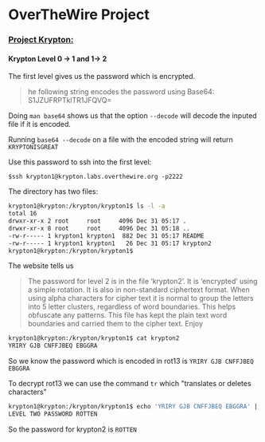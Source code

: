 # OverTheWire Project

### [Project Krypton:](http://overthewire.org/wargames/krypton/)

#### Krypton Level 0 -> 1 and 1-> 2

The first level gives us the password which is encrypted.

>he following string encodes the password using Base64: S1JZUFRPTklTR1JFQVQ=

Doing `man base64` shows us that the option `--decode` will decode the inputed file if it is encoded.

Running `base64 --decode` on a file with the encoded string will return `KRYPTONISGREAT`

Use this password to ssh into the first level:

`$ssh krypton1@krypton.labs.overthewire.org -p2222`

The directory has two files:

```bash
krypton1@krypton:/krypton/krypton1$ ls -l -a
total 16
drwxr-xr-x 2 root     root     4096 Dec 31 05:17 .
drwxr-xr-x 8 root     root     4096 Dec 31 05:18 ..
-rw-r----- 1 krypton1 krypton1  882 Dec 31 05:17 README
-rw-r----- 1 krypton1 krypton1   26 Dec 31 05:17 krypton2
krypton1@krypton:/krypton/krypton1$
```

The website tells us
>The password for level 2 is in the file ‘krypton2’. It is ‘encrypted’ using a simple rotation. It is also in non-standard ciphertext format. When using alpha characters for cipher text it is normal to group the letters into 5 letter clusters, regardless of word boundaries. This helps obfuscate any patterns. This file has kept the plain text word boundaries and carried them to the cipher text. Enjoy

```bash
krypton1@krypton:/krypton/krypton1$ cat krypton2  
YRIRY GJB CNFFJBEQ EBGGRA
```

So we know the password which is encoded in rot13 is `YRIRY GJB CNFFJBEQ EBGGRA`

To decrypt rot13 we can use the command `tr` which "translates or deletes characters"

```bash
krypton1@krypton:/krypton/krypton1$ echo 'YRIRY GJB CNFFJBEQ EBGGRA' | tr '[A-Za-z]' '[N-ZA-Mn-za-m]'
LEVEL TWO PASSWORD ROTTEN
```

So the password for krypton2 is `ROTTEN`
